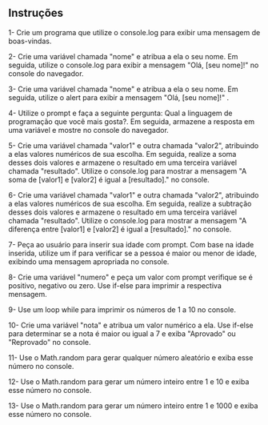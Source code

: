 ## Instruções

1- Crie um programa que utilize o console.log para exibir uma mensagem de boas-vindas.

2- Crie uma variável chamada "nome" e atribua a ela o seu nome. Em seguida, utilize o console.log para exibir a mensagem "Olá, [seu nome]!" no console do navegador.

3- Crie uma variável chamada "nome" e atribua a ela o seu nome. Em seguida, utilize o alert para exibir a mensagem "Olá, [seu nome]!" .

4- Utilize o prompt e faça a seguinte pergunta: Qual a linguagem de programação que você mais gosta?. Em seguida, armazene a resposta em uma variável e mostre no console do navegador.

5- Crie uma variável chamada "valor1" e outra chamada "valor2", atribuindo a elas valores numéricos de sua escolha. Em seguida, realize a soma desses dois valores e armazene o resultado em uma terceira variável chamada "resultado". Utilize o console.log para mostrar a mensagem "A soma de [valor1] e [valor2] é igual a [resultado]." no console.

6- Crie uma variável chamada "valor1" e outra chamada "valor2", atribuindo a elas valores numéricos de sua escolha. Em seguida, realize a subtração desses dois valores e armazene o resultado em uma terceira variável chamada "resultado". Utilize o console.log para mostrar a mensagem "A diferença entre [valor1] e [valor2] é igual a [resultado]." no console.

7- Peça ao usuário para inserir sua idade com prompt. Com base na idade inserida, utilize um if para verificar se a pessoa é maior ou menor de idade, exibindo uma mensagem apropriada no console.

8- Crie uma variável "numero" e peça um valor com prompt verifique se é positivo, negativo ou zero. Use if-else para imprimir a respectiva mensagem.

9- Use um loop while para imprimir os números de 1 a 10 no console.

10- Crie uma variável "nota" e atribua um valor numérico a ela. Use if-else para determinar se a nota é maior ou igual a 7 e exiba "Aprovado" ou "Reprovado" no console.

11- Use o Math.random para gerar qualquer número aleatório e exiba esse número no console.

12- Use o Math.random para gerar um número inteiro entre 1 e 10 e exiba esse número no console.

13- Use o Math.random para gerar um número inteiro entre 1 e 1000 e exiba esse número no console.